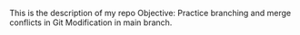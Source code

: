 This is the description of my repo
Objective: Practice branching and merge conflicts in Git
Modification in main branch.
